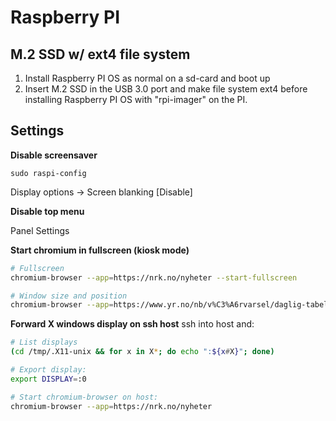# Raspberry PI

## M.2 SSD w/ ext4 file system
1. Install Raspberry PI OS as normal on a sd-card and boot up
2. Insert M.2 SSD in the USB 3.0 port and make file system ext4 before installing Raspberry PI OS with "rpi-imager" on the PI.

## Settings
__Disable screensaver__

```
sudo raspi-config
```

Display options -> Screen blanking [Disable]

__Disable top menu__

Panel Settings

__Start chromium in fullscreen (kiosk mode)__


```sh
# Fullscreen
chromium-browser --app=https://nrk.no/nyheter --start-fullscreen

# Window size and position
chromium-browser --app=https://www.yr.no/nb/v%C3%A6rvarsel/daglig-tabell/1-73742/Norge/Oslo/Oslo/Grefsen%20stasjon --window-size=400,900 --window-position=0,0
```

__Forward X windows display on ssh host__
ssh into host and:
```sh
# List displays
(cd /tmp/.X11-unix && for x in X*; do echo ":${x#X}"; done)

# Export display:
export DISPLAY=:0

# Start chromium-browser on host:
chromium-browser --app=https://nrk.no/nyheter
```
